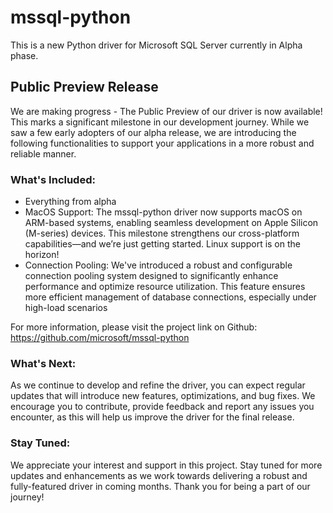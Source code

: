 # mssql-python

This is a new Python driver for Microsoft SQL Server currently in Alpha phase.

## Public Preview Release

We are making progress - The Public Preview of our driver is now available! This marks a significant milestone in our development journey. While we saw a few early adopters of our alpha release, we are introducing the following functionalities to support your applications in a more robust and reliable manner.

### What's Included:

- Everything from alpha
- MacOS Support: The mssql-python driver now supports macOS on ARM-based systems, enabling seamless development on Apple Silicon (M-series) devices. This milestone strengthens our cross-platform capabilities—and we’re just getting started. Linux support is on the horizon!
- Connection Pooling: We've introduced a robust and configurable connection pooling system designed to significantly enhance performance and optimize resource utilization. This feature ensures more efficient management of database connections, especially under high-load scenarios

For more information, please visit the project link on Github: https://github.com/microsoft/mssql-python

### What's Next:

As we continue to develop and refine the driver, you can expect regular updates that will introduce new features, optimizations, and bug fixes. We encourage you to contribute, provide feedback and report any issues you encounter, as this will help us improve the driver for the final release.

### Stay Tuned:

We appreciate your interest and support in this project. Stay tuned for more updates and enhancements as we work towards delivering a robust and fully-featured driver in coming months.
Thank you for being a part of our journey!